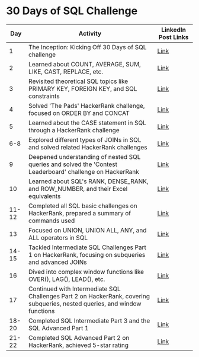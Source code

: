 # 30 Days of SQL Challenge


| Day | Activity | LinkedIn Post Links |
|-----|----------|---------------|
| 1   | The Inception: Kicking Off 30 Days of SQL challenge | [Link](https://www.linkedin.com/posts/ayushlodha7_revising-the-select-query-ii-hackerrank-activity-7146882671028150272-SHEz?utm_source=share&utm_medium=member_desktop) |
| 2   | Learned about COUNT, AVERAGE, SUM, LIKE, CAST, REPLACE, etc. | [Link](https://www.linkedin.com/posts/ayushlodha7_30daysofsql-day2-30daysofsql-activity-7147242247686610944-jk7-?utm_source=share&utm_medium=member_desktop) |
| 3   | Revisited theoretical SQL topics like PRIMARY KEY, FOREIGN KEY, and SQL constraints | [Link](https://www.linkedin.com/posts/ayushlodha7_30daysofsql-day3-30daysofsql-activity-7147626838234660865-UZaJ?utm_source=share&utm_medium=member_desktop) |
| 4   | Solved 'The Pads' HackerRank challenge, focused on ORDER BY and CONCAT | [Link](https://www.linkedin.com/posts/ayushlodha7_the-pads-hackerrank-activity-7147995780501389312-3A0e?utm_source=share&utm_medium=member_desktop) |
| 5   | Learned about the CASE statement in SQL through a HackerRank challenge | [Link](https://www.linkedin.com/posts/ayushlodha7_type-of-triangle-hackerrank-activity-7148581722526265344-cd9h?utm_source=share&utm_medium=member_desktop) |
| 6-8 | Explored different types of JOINs in SQL and solved related HackerRank challenges | [Link](https://www.linkedin.com/posts/ayushlodha7_population-census-hackerrank-activity-7150530519842086915-G82P?utm_source=share&utm_medium=member_desktop) |
| 9   | Deepened understanding of nested SQL queries and solved the 'Contest Leaderboard' challenge on HackerRank | [Link](https://www.linkedin.com/posts/ayushlodha7_contest-leaderboard-hackerrank-activity-7150892232504516609-VUnu?utm_source=share&utm_medium=member_desktop) |
| 10  | Learned about SQL's RANK, DENSE_RANK, and ROW_NUMBER, and their Excel equivalents | [Link](https://www.linkedin.com/posts/ayushlodha7_30daysofsql-30daysofsql-day10-activity-7151149223860678657-lUt2?utm_source=share&utm_medium=member_desktop) |
| 11-12 | Completed all SQL basic challenges on HackerRank, prepared a summary of commands used | [Link](https://www.linkedin.com/posts/ayushlodha7_sql-basic-solutions-activity-7152002921377771520-E_L3?utm_source=share&utm_medium=member_desktop) |
| 13  | Focused on UNION, UNION ALL, ANY, and ALL operators in SQL | [Link](https://www.linkedin.com/posts/ayushlodha7_30daysofsql-day13-30daysofsql-activity-7153565055689601026-qt65?utm_source=share&utm_medium=member_desktop) |
| 14-15 | Tackled Intermediate SQL Challenges Part 1 on HackerRank, focusing on subqueries and advanced JOINs | [Link](https://www.linkedin.com/posts/ayushlodha7_sql-intermediate-part-1-activity-7154633084145938432-gx85?utm_source=share&utm_medium=member_desktop) |
| 16  | Dived into complex window functions like OVER(), LAG(), LEAD(), etc. | [Link](https://www.linkedin.com/posts/ayushlodha7_30daysofsql-30daysofcode-30daysofsql-activity-7155013348911132673-bvWP?utm_source=share&utm_medium=member_desktop) |
| 17  | Continued with Intermediate SQL Challenges Part 2 on HackerRank, covering subqueries, nested queries, and window functions | [Link](https://www.linkedin.com/posts/ayushlodha7_sql-intermediate-solutions-part-ii-activity-7155361374083137537-utSC?utm_source=share&utm_medium=member_desktop) |
| 18-20    | Completed SQL Intermediate Part 3 and the SQL Advanced Part 1                             | [Link](https://www.linkedin.com/posts/ayushlodha7_intermediate-part-3-and-advanced-part-1-activity-7156457722786242560-y7Oo?utm_source=share&utm_medium=member_desktop)      |
| 21-22    | Completed SQL Advanced Part 2 on HackerRank, achieved 5-star rating                       | [Link](https://www.linkedin.com/posts/ayushlodha7_sql-advanced-part2-activity-7157214397201817600-PUfB?utm_source=share&utm_medium=member_desktop)      |

